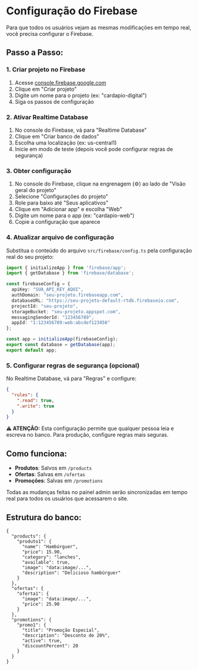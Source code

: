# Configuração do Firebase

Para que todos os usuários vejam as mesmas modificações em tempo real, você precisa configurar o Firebase.

## Passo a Passo:

### 1. Criar projeto no Firebase
1. Acesse [console.firebase.google.com](https://console.firebase.google.com)
2. Clique em "Criar projeto"
3. Digite um nome para o projeto (ex: "cardapio-digital")
4. Siga os passos de configuração

### 2. Ativar Realtime Database
1. No console do Firebase, vá para "Realtime Database"
2. Clique em "Criar banco de dados"
3. Escolha uma localização (ex: us-central1)
4. Inicie em modo de teste (depois você pode configurar regras de segurança)

### 3. Obter configuração
1. No console do Firebase, clique na engrenagem (⚙️) ao lado de "Visão geral do projeto"
2. Selecione "Configurações do projeto"
3. Role para baixo até "Seus aplicativos"
4. Clique em "Adicionar app" e escolha "Web"
5. Digite um nome para o app (ex: "cardapio-web")
6. Copie a configuração que aparece

### 4. Atualizar arquivo de configuração
Substitua o conteúdo do arquivo `src/firebase/config.ts` pela configuração real do seu projeto:

```typescript
import { initializeApp } from 'firebase/app';
import { getDatabase } from 'firebase/database';

const firebaseConfig = {
  apiKey: "SUA_API_KEY_AQUI",
  authDomain: "seu-projeto.firebaseapp.com",
  databaseURL: "https://seu-projeto-default-rtdb.firebaseio.com",
  projectId: "seu-projeto",
  storageBucket: "seu-projeto.appspot.com",
  messagingSenderId: "123456789",
  appId: "1:123456789:web:abcdef123456"
};

const app = initializeApp(firebaseConfig);
export const database = getDatabase(app);
export default app;
```

### 5. Configurar regras de segurança (opcional)
No Realtime Database, vá para "Regras" e configure:

```json
{
  "rules": {
    ".read": true,
    ".write": true
  }
}
```

**⚠️ ATENÇÃO:** Esta configuração permite que qualquer pessoa leia e escreva no banco. Para produção, configure regras mais seguras.

## Como funciona:

- **Produtos**: Salvos em `/products`
- **Ofertas**: Salvas em `/ofertas` 
- **Promoções**: Salvas em `/promotions`

Todas as mudanças feitas no painel admin serão sincronizadas em tempo real para todos os usuários que acessarem o site.

## Estrutura do banco:

```
{
  "products": {
    "produto1": {
      "name": "Hambúrguer",
      "price": 15.90,
      "category": "lanches",
      "available": true,
      "image": "data:image/...",
      "description": "Delicioso hambúrguer"
    }
  },
  "ofertas": {
    "oferta1": {
      "image": "data:image/...",
      "price": 25.90
    }
  },
  "promotions": {
    "promo1": {
      "title": "Promoção Especial",
      "description": "Desconto de 20%",
      "active": true,
      "discountPercent": 20
    }
  }
}
``` 